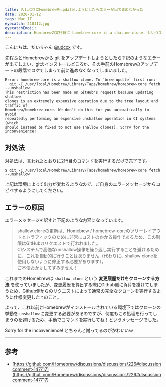 ```yaml
---
title: 久しぶりにHomebrewをupdateしようとしたらエラーが出て進めなかった
date: 2020-01-12
tags: Mac IT
eyecatch: 210112.jpg
eyecatchEmoji:
description: Homebrewの実行時に homebrew-core is a shallow clone. というエラーが出て処理を続行出来なかったので、その理由と対策方法について。
---
```


こんにちは、だいちゃん [@udcxx](https://twitter.com/udc_xx) です。

先程ふとHomebrewから git をアップデートしようとしたら下記のようなエラーが出てしまい、gitのインストールどころか、その手前のHomebrewのアップデートの段階でコケてしまって前に進めなくなってしまいました。

```
Error: homebrew-core is a shallow clone. To `brew update` first run:
  git -C /usr/local/Homebrew/Library/Taps/homebrew/homebrew-core fetch --unshallow
This restriction has been made on GitHub's request because updating shallow
clones is an extremely expensive operation due to the tree layout and traffic of
Homebrew/homebrew-core. We don't do this for you automatically to avoid
repeatedly performing an expensive unshallow operation in CI systems (which
should instead be fixed to not use shallow clones). Sorry for the inconvenience!
```

## 対処法

対処法は、言われたとおりに2行目のコマンドを実行するだけで完了です。

```
$ git -C /usr/local/Homebrew/Library/Taps/homebrew/homebrew-core fetch --unshallow
```

上記は環境によって出力が変わるようなので、ご自身のエラーメッセージからコピペするようにしてください。


## エラーの原因

エラーメッセージを訳すと下記のような内容になっています。

> shallow cloneの更新は、Homebrew / homebrew-coreのツリーレイアウトとトラフィックのために非常にコストのかかる操作であるため、この制限はGitHubのリクエストで行われました。    
CIシステムで高価なunshallow操作を繰り返し実行することを避けるために、これを自動的に行うことはありません（代わりに、shallow cloneを使用しないように修正する必要があります）。    
ご不便おかけしてすみません！

これまでのHomebrewは `shallow clone` という **変更履歴だけをクローンする方法** を使っていましたが、変更履歴を算出する際にGithub側に負荷を掛けてしまうため、Github側からのリクエストによって通常の完全なクローンを実行するように仕様変更したとのこと。

よって、これ以前にHomebrewがインストールされている環境下ではクローンの挙動を `unshallow` に変更する必要があるのですが、何度もこの処理を行ってしまうのを避けるため、手動でコマンドを実行してね！というメッセージでした。

Sorry for the inconvenience! とちゃんと謝ってるのがかわいいｗ


-----

## 参考

* [https://github.com/Homebrew/discussions/discussions/226#discussioncomment-147717](https://github.com/Homebrew/discussions/discussions/226#discussioncomment-147717)
